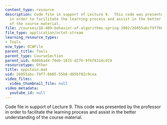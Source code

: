 ```yaml
---
content_type: resource
description: Code file in support of Lecture 9.  This code was presented by the professor
  in order to facilitate the learning process and assist in the better understanding
  of the course material.
file: /courses/18-409-behavior-of-algorithms-spring-2002/26055abcf9f7660555b0d85bf02c9cea_eppstein.mat
file_type: application/octet-stream
learning_resource_types:
- Tools
ocw_type: OCWFile
parent_title: Tools
parent_type: CourseSection
parent_uid: 0d8bbad4-70eb-1815-d276-9f6f831dcd19
resourcetype: Other
title: eppstein.mat
uid: 26055abc-f9f7-6605-55b0-d85bf02c9cea
video_files:
  video_thumbnail_file: null
video_metadata:
  youtube_id: null
---
```

Code file in support of Lecture 9.  This code was presented by the professor in order to facilitate the learning process and assist in the better understanding of the course material.

